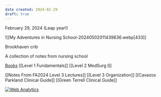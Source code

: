 ```yaml
---
date created: 2024-02-29
draft: true
---
```

February 29, 2024 (Leap year!)

![[My Adventures in Nursing School-20240502011439636.webp|433]]

Brookhaven crib

A collection of notes from nursing school

[Books](https://www.dropbox.com/scl/fo/b2erwhj56im5ze34noeh1/AArZ2QkWYA_UN5lLuUPXCbU?rlkey=ni4s356nctnj5djosv10yzeev&st=74x483do&dl=0)
[[Level 1 Fundamentals]]
[[Level 2 MedSurg I]]

[[Notes From FA2024 Level 3 Lectures]]
[[Level 3 Organization]]
[[Cavazos Parkland Clinical Guide]]
[[Green Terrell Clinical Guide]]


<!-- Default Statcounter code for Adventures in Nursing
School https://nursing-garden.vercel.app/ -->
<script type="text/javascript">
var sc_project=12995007; 
var sc_invisible=1; 
var sc_security="2fe9eacc"; 
</script>
<script type="text/javascript"
src="https://www.statcounter.com/counter/counter.js"
async></script>
<noscript><div class="statcounter"><a title="Web Analytics"
href="https://statcounter.com/" target="_blank"><img
class="statcounter"
src="https://c.statcounter.com/12995007/0/2fe9eacc/1/"
alt="Web Analytics"
referrerPolicy="no-referrer-when-downgrade"></a></div></noscript>
<!-- End of Statcounter Code -->